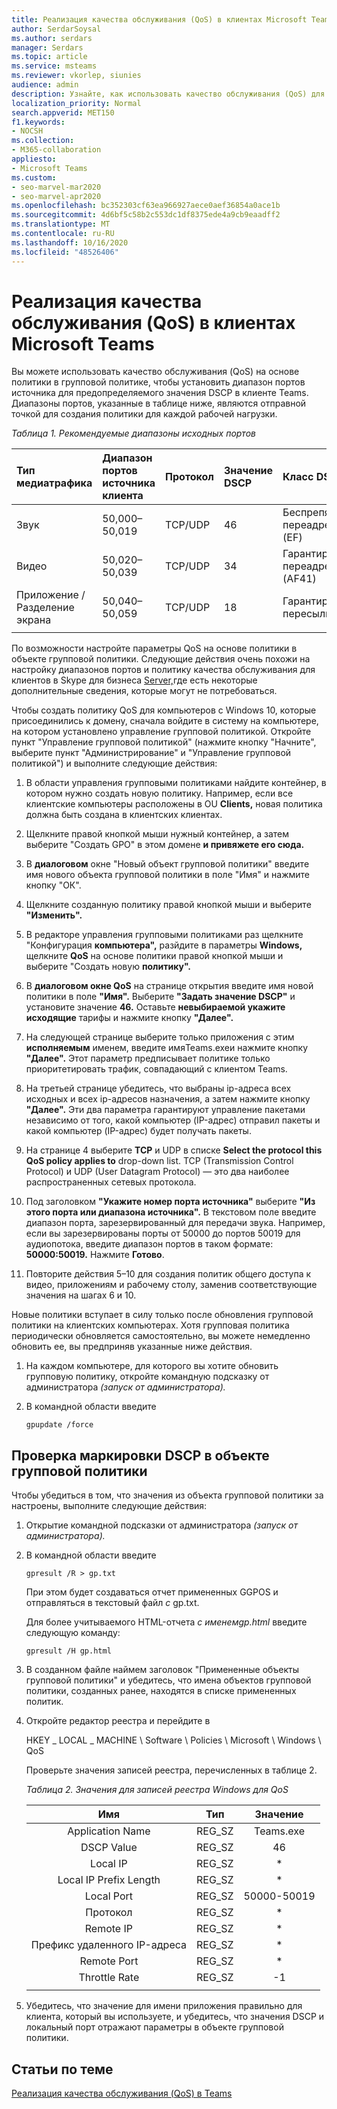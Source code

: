 ```yaml
---
title: Реализация качества обслуживания (QoS) в клиентах Microsoft Teams
author: SerdarSoysal
ms.author: serdars
manager: Serdars
ms.topic: article
ms.service: msteams
ms.reviewer: vkorlep, siunies
audience: admin
description: Узнайте, как использовать качество обслуживания (QoS) для оптимизации сетевого трафика для настольного клиента Microsoft Teams.
localization_priority: Normal
search.appverid: MET150
f1.keywords:
- NOCSH
ms.collection:
- M365-collaboration
appliesto:
- Microsoft Teams
ms.custom:
- seo-marvel-mar2020
- seo-marvel-apr2020
ms.openlocfilehash: bc352303cf63ea966927aece0aef36854a0ace1b
ms.sourcegitcommit: 4d6bf5c58b2c553dc1df8375ede4a9cb9eaadff2
ms.translationtype: MT
ms.contentlocale: ru-RU
ms.lasthandoff: 10/16/2020
ms.locfileid: "48526406"
---
```

# <a name="implement-quality-of-service-qos-in-microsoft-teams-clients"></a>Реализация качества обслуживания (QoS) в клиентах Microsoft Teams

Вы можете использовать качество обслуживания (QoS) на основе политики в групповой политике, чтобы установить диапазон портов источника для предопределяемого значения DSCP в клиенте Teams. Диапазоны портов, указанные в таблице ниже, являются отправной точкой для создания политики для каждой рабочей нагрузки.

*Таблица 1. Рекомендуемые диапазоны исходных портов*

|Тип медиатрафика| Диапазон портов источника клиента  |Протокол|Значение DSCP|Класс DSCP|
|:--- |:--- |:--- |:--- |:--- |
|Звук| 50,000–50,019|TCP/UDP|46|Беспрепятственная переадресация (EF)|
|Видео| 50,020–50,039|TCP/UDP|34|Гарантированная переадресация (AF41)|
|Приложение / Разделение экрана| 50,040–50,059|TCP/UDP|18|Гарантированная пересылка (AF21)|
| | | | | |

По возможности настройте параметры QoS на основе политики в объекте групповой политики. Следующие действия очень похожи на настройку диапазонов портов и политику качества обслуживания для клиентов в Skype для бизнеса  [Server,](https://docs.microsoft.com/SkypeForBusiness/manage/network-management/qos/configuring-port-ranges-for-your-skype-clients#configure-quality-of-service-policies-for-clients-running-on-windows-10)где есть некоторые дополнительные сведения, которые могут не потребоваться.

Чтобы создать политику QoS для компьютеров с Windows 10, которые присоединились к домену, сначала войдите в систему на компьютере, на котором установлено управление групповой политикой. Откройте пункт "Управление групповой политикой" (нажмите кнопку "Начните", выберите пункт "Администрирование" и "Управление групповой политикой") и выполните следующие действия:

1. В области управления групповыми политиками найдите контейнер, в котором нужно создать новую политику. Например, если все клиентские компьютеры расположены в OU **Clients,** новая политика должна быть создана в клиентских клиентах.

1. Щелкните правой кнопкой мыши нужный контейнер, а затем выберите "Создать GPO" в этом домене **и привяжете его сюда.**

1. В **диалоговом** окне "Новый объект групповой политики"  введите имя нового объекта групповой политики в поле "Имя" и нажмите кнопку "ОК". 

1. Щелкните созданную политику правой кнопкой мыши и выберите **"Изменить".**

1. В редакторе управления групповыми политиками раз щелкните "Конфигурация **компьютера",** разйдите в параметры **Windows,** щелкните **QoS** на основе политики правой кнопкой мыши и выберите "Создать новую **политику".**

1. В **диалоговом окне QoS** на странице открытия введите имя новой политики в поле **"Имя".** Выберите **"Задать значение DSCP"** и установите значение **46.** Оставьте **невыбираемой укажите исходящие** тарифы и нажмите кнопку **"Далее".**

1. На следующей странице  выберите только приложения с этим **исполняемым** именем, введите имяTeams.exeи нажмите кнопку **"Далее".** Этот параметр предписывает политике только приоритетировать трафик, совпадающий с клиентом Teams.

1. На третьей странице убедитесь,  что выбраны  ip-адреса всех исходных и всех ip-адресов назначения, а затем нажмите кнопку **"Далее".** Эти два параметра гарантируют управление пакетами независимо от того, какой компьютер (IP-адрес) отправил пакеты и какой компьютер (IP-адрес) будет получать пакеты.

1. На странице 4 выберите **TCP** и UDP в списке **Select the protocol this QoS policy applies to** drop-down list. TCP (Transmission Control Protocol) и UDP (User Datagram Protocol) — это два наиболее распространенных сетевых протокола.

1. Под заголовком **"Укажите номер порта источника"** выберите **"Из этого порта или диапазона источника".** В текстовом поле введите диапазон порта, зарезервированный для передачи звука. Например, если вы зарезервированы порты от 50000 до портов 50019 для аудиопотока, введите диапазон портов в таком формате: **50000:50019.** Нажмите **Готово**.

1. Повторите действия 5–10 для создания политик общего доступа к видео, приложениям и рабочему столу, заменив соответствующие значения на шагах 6 и 10.

Новые политики вступает в силу только после обновления групповой политики на клиентских компьютерах. Хотя групповая политика периодически обновляется самостоятельно, вы можете немедленно обновить ее, вы предприняв указанные ниже действия.

1. На каждом компьютере, для которого вы хотите обновить групповую политику, откройте командную подсказку от администратора *(запуск от администратора).*

1. В командной области введите

   ```console
   gpupdate /force
   ```

## <a name="verify-dscp-markings-in-the-group-policy-object"></a>Проверка маркировки DSCP в объекте групповой политики

Чтобы убедиться в том, что значения из объекта групповой политики за настроены, выполните следующие действия:

1. Открытие командной подсказки от администратора *(запуск от администратора).*

1. В командной области введите

   ```console
   gpresult /R > gp.txt
   ```

   При этом будет создаваться отчет примененных GGPOS и отправляться в текстовый файл *с* gp.txt.

   Для более учитываемого HTML-отчета *с именемgp.html* введите следующую команду:

   ```console
   gpresult /H gp.html
   ```

1. В созданном файле наймем заголовок "Примененные объекты групповой политики" и убедитесь, что имена объектов групповой политики, созданных ранее, находятся в списке примененных политик. 

1. Откройте редактор реестра и перейдите в

   HKEY \_ LOCAL \_ MACHINE \\ Software \\ Policies \\ Microsoft \\ Windows \\ QoS

   Проверьте значения записей реестра, перечисленных в таблице 2.

   *Таблица 2. Значения для записей реестра Windows для QoS*

   |          Имя          |  Тип  |    Значение     |
   |         :---:          | :---:  |    :---:    |
   |    Application Name    | REG_SZ |  Teams.exe  |
   |       DSCP Value       | REG_SZ |     46      |
   |        Local IP        | REG_SZ |     \*      |
   | Local IP Prefix Length | REG_SZ |     \*      |
   |       Local Port       | REG_SZ | 50000-50019 |
   |        Протокол        | REG_SZ |     \*      |
   |       Remote IP        | REG_SZ |     \*      |
   |    Префикс удаленного IP-адреса    | REG_SZ |     \*      |
   |      Remote Port       | REG_SZ |     \*      |
   |     Throttle Rate      | REG_SZ |     -1      |
   | | | |

1. Убедитесь, что значение для имени приложения правильно для клиента, который вы используете, и убедитесь, что значения DSCP и локальный порт отражают параметры в объекте групповой политики.


## <a name="related-topics"></a>Статьи по теме

[Реализация качества обслуживания (QoS) в Teams](QoS-in-Teams.md)